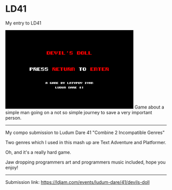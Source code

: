 # LD41
My entry to LD41

<img src="https://github.com/metamorphling/LD41/blob/master/devil1.png" width="400">
Game about a simple man going on a not so simple journey to save a very important person.

--------------------------------------------------------------------------------------------------

My compo submission to Ludum Dare 41 "Combine 2 Incompatible Genres"

Two genres which I used in this mash up are Text Adventure and Platformer. 

Oh, and it's a really hard game.

Jaw dropping programmers art and programmers music included, hope you enjoy!

--------------------------------------------------------------------------------------------------

Submission link:
https://ldjam.com/events/ludum-dare/41/devils-doll
